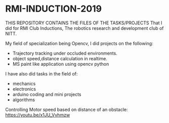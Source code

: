 # RMI-INDUCTION-2019

THIS REPOSITORY CONTAINS THE FILES OF THE TASKS/PROJECTS That I did for RMI Club Inductions, The robotics research and development club of NITT. 

My field of specialization being Opencv, I did projects on the following:
- Trajectory tracking under occluded environments.
- object speed,distance calculation in realtime.
- MS paint like application using opencv python

I have also did tasks in the field of:
- mechanics
- electronics
- arduino coding and mini projects
- algorithms

Controlling Motor speed based on distance of an obstacle: https://youtu.be/x1JU_Vvhmzw
